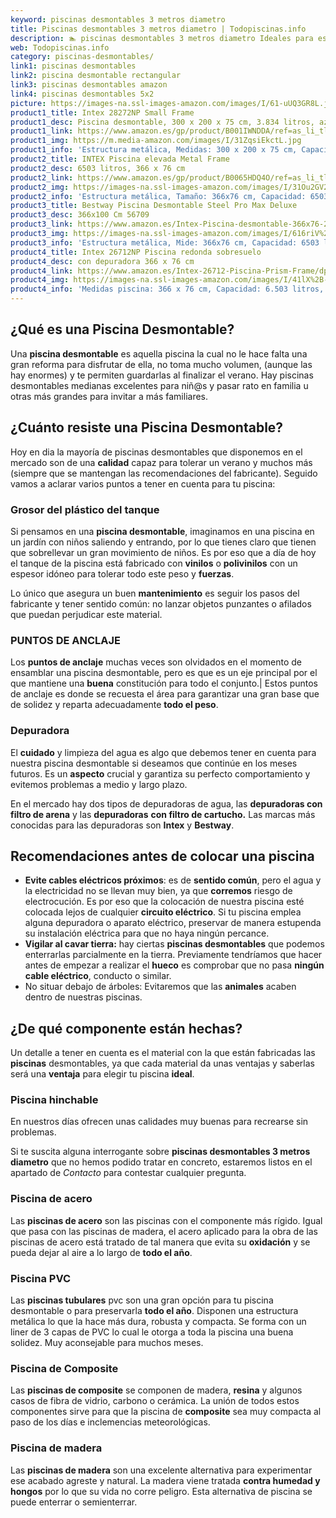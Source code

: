 ```yaml
---
keyword: piscinas desmontables 3 metros diametro
title: Piscinas desmontables 3 metros diametro | Todopiscinas.info
description: 🏊 piscinas desmontables 3 metros diametro Ideales para este verano 2021. Aquí puedes comprar piscinas desmontables 3 metros diametro y comparar con otras similares. No dejes escapar piscinas desmontables 3 metros diametro a un precio realmente tentador.
web: Todopiscinas.info
category: piscinas-desmontables/
link1: piscinas desmontables
link2: piscina desmontable rectangular
link3: piscinas desmontables amazon
link4: piscinas desmontables 5x2
picture: https://images-na.ssl-images-amazon.com/images/I/61-uUQ3GR8L.jpg
product1_title: Intex 28272NP Small Frame
product1_desc: Piscina desmontable, 300 x 200 x 75 cm, 3.834 litros, azul
product1_link: https://www.amazon.es/gp/product/B001IWNDDA/ref=as_li_tl?ie=UTF8&camp=3638&creative=24630&creativeASIN=B001IWNDDA&linkCode=as2&tag=todopiscinas0e-21&linkId=25b9d647487c889cb6ef56ed63f50ca1
product1_img: https://m.media-amazon.com/images/I/31ZqsiEkctL.jpg
product1_info: 'Estructura metálica, Medidas: 300 x 200 x 75 cm, Capacidad: 3.834 litros, Para 6 personas (+ 6 años), Fácil montaje, Forma rectangular'
product2_title: INTEX Piscina elevada Metal Frame
product2_desc: 6503 litros, 366 x 76 cm
product2_link: https://www.amazon.es/gp/product/B0065HDQ4O/ref=as_li_tl?ie=UTF8&camp=3638&creative=24630&creativeASIN=B0065HDQ4O&linkCode=as2&tag=todopiscinas0e-21&linkId=ed2430e3ba564d3527ee103df33ed7b3
product2_img: https://images-na.ssl-images-amazon.com/images/I/31Ou2GV2SAL.jpg
product2_info: 'Estructura metálica, Tamaño: 366x76 cm, Capacidad: 6503 litros, Forma circular, De 4 a 7 personas (+6 años)'
product3_title: Bestway Piscina Desmontable Steel Pro Max Deluxe
product3_desc: 366x100 Cm 56709
product3_link: https://www.amazon.es/Intex-Piscina-desmontable-366x76-28210NP/dp/B0065HDQ4O?__mk_es_ES=%C3%85M%C3%85%C5%BD%C3%95%C3%91&crid=25UQGV9HG2INI&dchild=1&keywords=piscinas+desmontables&qid=1615854176&sprefix=piscinas+dem%2Caps%2C201&sr=8-5&linkCode=ll1&tag=todopiscinas0e-21&linkId=34f200977c6cbaab1f3f4d9ac0e64755&language=es_ES&ref_=as_li_ss_tl
product3_img: https://images-na.ssl-images-amazon.com/images/I/616riV%2BiY3L.jpg
product3_info: 'Estructura metálica, Mide: 366x76 cm, Capacidad: 6503 litros, De 4 a 7 personas mayores de 6 años, Forma circular, Tecnología Super-Tough'
product4_title: Intex 26712NP Piscina redonda sobresuelo
product4_desc: con depuradora 366 x 76 cm
product4_link: https://www.amazon.es/Intex-26712-Piscina-Prism-Frame/dp/B07FB823GL?__mk_es_ES=%C3%85M%C3%85%C5%BD%C3%95%C3%91&dchild=1&keywords=piscinas+desmontables+con+depuradora&qid=1615936418&sr=8-5&linkCode=ll1&tag=todopiscinas0e-21&linkId=d98699de7830cd471766fa1daa36de34&language=es_ES&ref_=as_li_ss_tl
product4_img: https://images-na.ssl-images-amazon.com/images/I/41lX%2B-YpibL.jpg
product4_info: 'Medidas piscina: 366 x 76 cm, Capacidad: 6.503 litros, Incluye depuradora de cartucha A, Lona resistente triple capa'
---
```



<brand-panel :title=product1_title :desc=product1_desc :img=product1_img :link=product1_link></brand-panel>
## ¿Qué es una Piscina Desmontable?

Una **piscina desmontable** es aquella piscina la cual no le hace falta una gran reforma para disfrutar de ella, no toma mucho volumen, (aunque las hay enormes) y te permiten guardarlas al finalizar el verano. Hay piscinas desmontables medianas excelentes para niñ@s y pasar rato en familia u otras más grandes para invitar a más familiares.


## ¿Cuánto resiste una Piscina Desmontable?

Hoy en dia la mayoría de piscinas desmontables que disponemos en el mercado son de una **calidad** capaz para tolerar un verano y muchos más (siempre que se mantengan las recomendaciones del fabricante). Seguido vamos a aclarar varios puntos a tener en cuenta para tu piscina:


### Grosor del plástico del tanque

Si pensamos en una **piscina desmontable**, imaginamos en una piscina en un jardín con niños saliendo y entrando, por lo que tienes claro que tienen que sobrellevar un gran movimiento de niños. Es por eso que a día de hoy el tanque de la piscina está fabricado con **vinilos** o **polivinilos** con un espesor idóneo para tolerar todo este peso y **fuerzas**.

Lo único que asegura un	 buen **mantenimiento** es seguir los pasos del fabricante y tener sentido común: no lanzar objetos punzantes o afilados que puedan perjudicar este material.


### PUNTOS DE ANCLAJE

Los **puntos de anclaje** muchas veces son olvidados en el momento de ensamblar una piscina desmontable, pero  es que es un eje principal por el que mantiene una **buena** constitución para todo el conjunto.| Estos puntos de anclaje es donde se recuesta el área para garantizar una gran base que de solidez y reparta adecuadamente **todo el peso**.


### Depuradora

El **cuidado** y limpieza del agua es algo que debemos tener en cuenta para nuestra piscina desmontable si deseamos que continúe en los meses futuros. Es un **aspecto** crucial y garantiza su perfecto comportamiento y evitemos problemas a medio y largo plazo.

En el mercado hay dos tipos de depuradoras de agua, las **depuradoras con filtro de arena** y  las **depuradoras** **con filtro de cartucho.** Las marcas más conocidas para las depuradoras son **Intex** y **Bestway**.


## Recomendaciones antes de colocar una piscina



*   **Evite cables eléctricos próximos**: es de **sentido común**, pero el agua y la electricidad no se llevan muy bien, ya que **corremos** riesgo de electrocución. Es por eso que la colocación de nuestra piscina esté colocada lejos de cualquier **circuito eléctrico**. Si tu piscina emplea alguna depuradora o aparato eléctrico, preservar de manera estupenda su instalación eléctrica para que no haya ningún percance.
*   **Vigilar al cavar tierra:** hay ciertas **piscinas desmontables** que podemos enterrarlas parcialmente en la tierra. Previamente tendríamos que hacer antes de empezar a realizar el **hueco** es comprobar que no pasa **ningún cable eléctrico**, conducto o similar.
*   No situar debajo de árboles: Evitaremos que las **animales** acaben dentro de nuestras piscinas.

<stats-list :link1=link1 :link2=link2 :link3=link3 :link4=link4 :category=category></stats-list>


## ¿De qué componente están hechas?

Un detalle a tener en cuenta es el material con la que están fabricadas las **piscinas** desmontables, ya que cada material da unas ventajas y saberlas  será una **ventaja** para elegir tu piscina **ideal**.


### Piscina hinchable

 En nuestros días ofrecen unas calidades muy buenas para recrearse sin problemas.

Si te suscita alguna interrogante sobre **piscinas desmontables 3 metros diametro** que no hemos podido tratar en concreto, estaremos listos en el apartado de _Contacto_ para contestar cualquier pregunta.


### Piscina de acero

Las **piscinas de acero** son las piscinas con el componente más rígido. Igual que pasa con las piscinas de madera, el acero aplicado para la obra de las piscinas de acero está tratado de tal manera que evita su **oxidación** y se pueda dejar al aire a lo largo de **todo el año**.


### Piscina  PVC

Las **piscinas tubulares** pvc son una gran opción para tu piscina desmontable o para preservarla **todo el año**. Disponen una estructura metálica lo que la hace más dura, robusta y compacta. Se forma con un liner de 3 capas de PVC lo cual le otorga a toda la piscina una buena solidez. Muy aconsejable para muchos meses.


### Piscina de Composite

Las **piscinas de composite** se componen de madera, **resina** y algunos casos de fibra de vidrio, carbono o cerámica. La unión de todos estos componentes sirve para que la piscina de **composite** sea muy compacta al paso de los días e inclemencias meteorológicas.


### Piscina de madera

Las **piscinas de madera** son una excelente alternativa para experimentar ese acabado agreste y natural. La madera viene tratada **contra humedad y hongos** por lo que su vida no corre peligro. Esta alternativa de piscina se puede enterrar o semienterrar.

<external-banner></external-banner>
